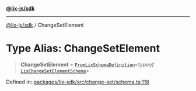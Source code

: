 [**@lix-js/sdk**](../README.md)

***

[@lix-js/sdk](../README.md) / ChangeSetElement

# Type Alias: ChangeSetElement

> **ChangeSetElement** = [`FromLixSchemaDefinition`](FromLixSchemaDefinition.md)\<*typeof* [`LixChangeSetElementSchema`](../variables/LixChangeSetElementSchema.md)\>

Defined in: [packages/lix-sdk/src/change-set/schema.ts:118](https://github.com/opral/monorepo/blob/3025726c2bce8185b41ef0b1b2f7cc069ebcf2b0/packages/lix-sdk/src/change-set/schema.ts#L118)

